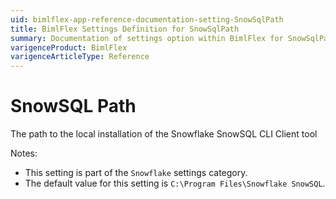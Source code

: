 ```yaml
---
uid: bimlflex-app-reference-documentation-setting-SnowSqlPath
title: BimlFlex Settings Definition for SnowSqlPath
summary: Documentation of settings option within BimlFlex for SnowSqlPath
varigenceProduct: BimlFlex
varigenceArticleType: Reference
---
```


# SnowSQL Path

The path to the local installation of the Snowflake SnowSQL CLI Client tool

Notes:
* This setting is part of the `Snowflake` settings category.
 * The default value for this setting is `C:\Program Files\Snowflake SnowSQL`.